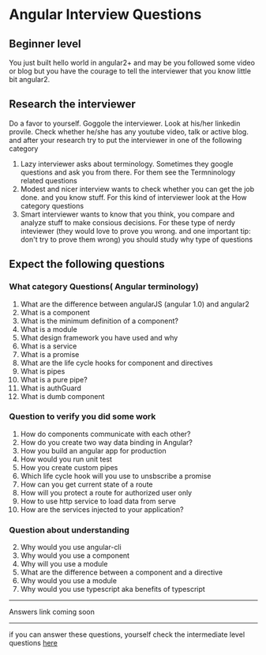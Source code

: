 # Angular Interview Questions


## Beginner level

You just built hello world in angular2+ and may be you followed some video or blog but you have the courage to tell the interviewer that you know little bit angular2. 


## Research the interviewer
Do a favor to yourself. Goggole the interviewer. Look at his/her linkedin provile. Check whether he/she has any youtube video, talk or active blog. and after your research try to put the interviewer in one of the following category
1. Lazy interviewer asks about terminology. Sometimes they google questions and ask you from there. For them see the Termninology related questions
2. Modest and nicer interview wants to check whether you can get the job done. and you know stuff. For this kind of interviewer look at the How category questions
3. Smart interviewer wants to know that you think, you compare and analyze stuff to make consious decisions. For these type of nerdy inteviewer (they would love to prove you wrong. and one important tip: don't try to prove them wrong) you should study why type of questions

## Expect the following questions

### What category Questions( Angular terminology)
1. What are the difference between angularJS (angular 1.0) and angular2
2. What is a component 
1. What is the minimum definition of a component?
3. What is a module
4. What design framework you have used and why
5. What is a service
5. What is a promise
7. What are the  life cycle hooks for component and directives
8. What is pipes
9. What is a pure pipe?
9. What is authGuard 
1. What is dumb component



### Question to verify you did some work
1. How do components communicate with each other?
1. How do you create two way data binding in Angular?
6. How you build an angular app for production
6. How would you run unit test 
7. How you create custom pipes
8. Which life cycle hook will you use to unsbscribe a promise
1. How can you get current state of a route
2. How will you protect a route for authorized user only
1. How to use http service to load data from serve
1. How are the services injected to your application?



### Question about understanding
2. Why would you use angular-cli 
4. Why would you use a component
1. Why will you use a module
3. What are the difference between a component and a directive
5. Why would you use a module
6. Why would you use typescript aka benefits of typescript


*****

Answers link coming soon 

---
if you can answer these questions, yourself check the intermediate level questions [here]()